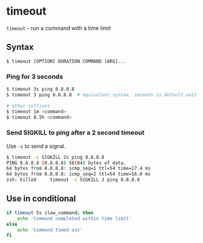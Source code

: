 # timeout

`timeout` - run a command with a time limit

## Syntax
```
$ timeout [OPTION] DURATION COMMAND [ARG]...
```

### Ping for 3 seconds
```bash
$ timeout 3s ping 8.8.8.8
$ timeout 3 ping 8.8.8.8  # equivalent syntax, seconds is default unit

# other suffixes
$ timeout 1m <command>
$ timeout 0.5h <command>
```

### Send SIGKILL to ping after a 2 second timeout
Use `-s` to send a signal.
```bash
$ timeout -s SIGKILL 2s ping 8.8.8.8
PING 8.8.8.8 (8.8.8.8) 56(84) bytes of data.
64 bytes from 8.8.8.8: icmp_seq=1 ttl=54 time=17.4 ms
64 bytes from 8.8.8.8: icmp_seq=2 ttl=54 time=16.0 ms
zsh: killed     timeout -s SIGKILL 3 ping 8.8.8.8
```

## Use in conditional
```bash
if timeout 5s slow_command; then
    echo 'Command completed within time limit'
else
    echo 'Command timed out'
fi
```
